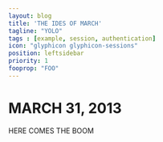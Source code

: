 ```yaml
---
layout: blog
title: 'THE IDES OF MARCH'
tagline: "YOLO"
tags : [example, session, authentication]
icon: "glyphicon glyphicon-sessions"
position: leftsidebar
priority: 1
fooprop: "FOO"
---
```


#  MARCH 31, 2013



HERE COMES THE BOOM
